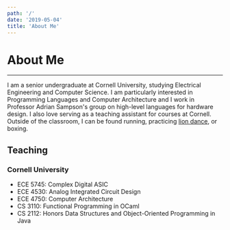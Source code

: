 ```yaml
---
path: '/'
date: '2019-05-04'
title: 'About Me'
---
```


# About Me

---

I am a senior undergraduate at Cornell University, studying Electrical Engineering and Computer Science. I am particularly interested in Programming Languages and Computer Architecture and I work in Professor Adrian Sampson's group on high-level languages for hardware design. I also love serving as a teaching assistant for courses at Cornell. Outside of the classroom, I can be found running, practicing [lion dance](https://en.wikipedia.org/wiki/Lion_dance), or boxing.

## Teaching

### Cornell University

- ECE 5745: Complex Digital ASIC
- ECE 4530: Analog Integrated Circuit Design
- ECE 4750: Computer Architecture
- CS 3110: Functional Programming in OCaml
- CS 2112: Honors Data Structures and Object-Oriented Programming in Java
